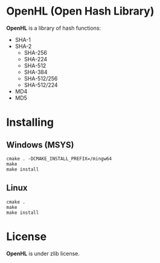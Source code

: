
# OpenHL (Open Hash Library)
**OpenHL** is a library of hash functions:
- SHA-1
- SHA-2
	- SHA-256
	- SHA-224
	- SHA-512
	- SHA-384
	- SHA-512/256
	- SHA-512/224
- MD4
- MD5

# Installing

## Windows (MSYS)

```
cmake . -DCMAKE_INSTALL_PREFIX=/mingw64
make
make install

```

## Linux

```
cmake .
make
make install

```

# License
**OpenHL** is under zlib license.

